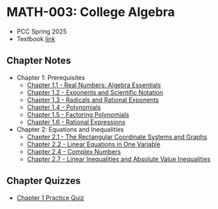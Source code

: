 # MATH-003: College Algebra
- PCC Spring 2025
- Textbook [link](https://openstax.org/details/books/college-algebra-2e)

## Chapter Notes
- Chapter 1: Prerequisites
  - [Chapter 1.1 - Real Numbers: Algebra Essentials](chapter-1.1-notes.md)
  - [Chapter 1.2 - Exponents and Scientific Notation](chapter-1.2-notes.md)
  - [Chapter 1.3 - Radicals and Rational Exponents](chapter-1.3-notes.md)
  - [Chapter 1.4 - Polynomials](chapter-1.4-notes.md)
  - [Chapter 1.5 - Factoring Polynomials](chapter-1.5-notes.md)
  - [Chapter 1.6 - Rational Expressions](chapter-1.6-notes.md)
- Chapter 2: Equations and Inequalities
  - [Chapter 2.1 - The Rectangular Coordinate Systems and Graphs](chapter-2.1-notes.md)
  - [Chapter 2.2 - Linear Equations in One Variable](chapter-2.2-notes.md)
  - [Chapter 2.4 - Complex Numbers](chapter-2.4-notes.md)
  - [Chapter 2.7 - Linear Inequalities and Absolute Value Inequalities](chapter-2.7-notes.md)

## Chapter Quizzes
- [Chapter 1 Practice Quiz](chapter-1-quiz.md)
